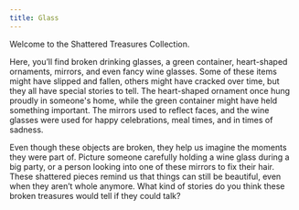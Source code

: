```yaml
---
title: Glass
---
```


<p class="h4">Welcome to the Shattered Treasures Collection.</p>

Here, you’ll find broken drinking glasses, a green container, heart-shaped ornaments, mirrors, and even fancy wine glasses. Some of these items might have slipped and fallen, others might have cracked over time, but they all have special stories to tell. The heart-shaped ornament once hung proudly in someone's home, while the green container might have held something important. The mirrors used to reflect faces, and the wine glasses were used for happy celebrations, meal times, and in times of sadness.

Even though these objects are broken, they help us imagine the moments they were part of. Picture someone carefully holding a wine glass during a big party, or a person looking into one of these mirrors to fix their hair. These shattered pieces remind us that things can still be beautiful, even when they aren’t whole anymore. What kind of stories do you think these broken treasures would tell if they could talk?